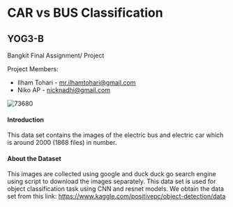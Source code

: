 # CAR vs BUS Classification


## YOG3-B
Bangkit Final Assignment/ Project

Project Members:

*   Ilham Tohari - mr.ilhamtohari@gmail.com
*   Niko AP - nicknadhi@gmail.com

![73680](https://cdn1.vectorstock.com/images/1000x1000/36/80/73680.jpg)


#### Introduction

This data set contains the images of the electric bus and electric car which is around 2000 (1868 files) in number.

#### About the Dataset
This images are collected using google and duck duck go search engine using script to download the images separately. This data set is used for object classification task using CNN and resnet models. We obtain the data set from this link: https://www.kaggle.com/positivepc/object-detection/data

